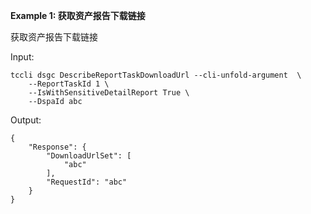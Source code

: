 **Example 1: 获取资产报告下载链接**

获取资产报告下载链接

Input: 

```
tccli dsgc DescribeReportTaskDownloadUrl --cli-unfold-argument  \
    --ReportTaskId 1 \
    --IsWithSensitiveDetailReport True \
    --DspaId abc
```

Output: 
```
{
    "Response": {
        "DownloadUrlSet": [
            "abc"
        ],
        "RequestId": "abc"
    }
}
```

